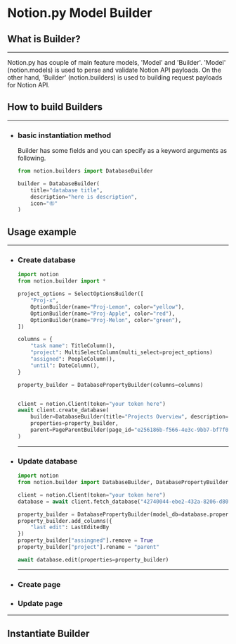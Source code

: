 # Notion.py Model Builder

## What is Builder?
---
Notion.py has couple of main feature models, 'Model' and 'Builder'. 'Model' (notion.models) is used to perse and validate Notion API payloads. On the other hand, 'Builder' (notion.builders) is used to building request payloads for Notion API.

## How to build Builders
---
- ### basic instantiation method
    Builder has some fields and you can specify as a keyword arguments as following.
    ```py
    from notion.builders import DatabaseBuilder

    builder = DatabaseBuilder(
        title="database title",
        description="here is description",
        icon="㊨"
    )
    ```

## Usage example 
---
- ### Create database
    ```py
    import notion
    from notion.builder import *

    project_options = SelectOptionsBuilder([
        "Proj-x",
        OptionBuilder(name="Proj-Lemon", color="yellow"),
        OptionBuilder(name="Proj-Apple", color="red"),
        OptionBuilder(name="Proj-Melon", color="green"),
    ])

    columns = {
        "task name": TitleColumn(),
        "project": MultiSelectColumn(multi_select=project_options)
        "assigned": PeopleColumn(),
        "until": DateColumn(),
    }

    property_builder = DatabasePropertyBuilder(columns=columns)


    client = notion.Client(token="your token here")
    await client.create_database(
        builder=DatabaseBuilder(title="Projects Overview", description="summation of tasks."),
        properties=property_builder,
        parent=PageParentBuilder(page_id="e256186b-f566-4e3c-9bb7-bf7f0d4ac20a")
    )
    ```
    ---
- ### Update database
    ```py
    import notion
    from notion.builder import DatabaseBuilder, DatabasePropertyBuilder

    client = notion.Client(token="your token here")
    database = await client.fetch_database("42740044-ebe2-432a-8206-d806bfd41689")

    property_builder = DatabasePropertyBuilder(model_db=database.properties)
    property_builder.add_columns({
        "last edit": LastEditedBy
    })
    property_builder["assingned"].remove = True
    property_builder["project"].rename = "parent"

    await database.edit(properties=property_builder)
    ```
    ---
- ### Create page

- ### Update page

---
## Instantiate Builder
